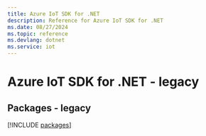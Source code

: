 ```yaml
---
title: Azure IoT SDK for .NET
description: Reference for Azure IoT SDK for .NET
ms.date: 08/27/2024
ms.topic: reference
ms.devlang: dotnet
ms.service: iot
---
```

# Azure IoT SDK for .NET - legacy
## Packages - legacy
[!INCLUDE [packages](iot-index.md)]